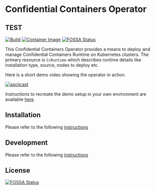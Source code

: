 # Confidential Containers Operator

## TEST

[![Build](https://github.com/confidential-containers/operator/actions/workflows/makefile.yml/badge.svg)](https://github.com/confidential-containers/operator/actions/workflows/makefile.yml)
[![Container Image](https://github.com/confidential-containers/operator/actions/workflows/docker-publish.yml/badge.svg)](https://github.com/confidential-containers/operator/actions/workflows/docker-publish.yml)
[![FOSSA Status](https://app.fossa.com/api/projects/git%2Bgithub.com%2Fconfidential-containers%2Foperator.svg?type=shield)](https://app.fossa.com/projects/git%2Bgithub.com%2Fconfidential-containers%2Foperator?ref=badge_shield)

This Confidential Containers Operator provides a means to deploy and manage Confidential Containers Runtime on Kubernetes clusters. 
The primary resource is `CcRuntime` which describes runtime details like installation type, source, nodes to deploy etc.

Here is a short demo video showing the operator in action.

[![asciicast](https://asciinema.org/a/450899.svg)](https://asciinema.org/a/450899)

Instructions to recreate the demo setup in your own environment are available [here](https://github.com/confidential-containers/operator/blob/ccv0-demo/docs/INSTALL.md) 

## Installation

Please refer to the following [instructions](docs/INSTALL.md)

## Development

Please refer to the following [instructions](docs/DEVELOPMENT.md)


## License
[![FOSSA Status](https://app.fossa.com/api/projects/git%2Bgithub.com%2Fconfidential-containers%2Foperator.svg?type=large)](https://app.fossa.com/projects/git%2Bgithub.com%2Fconfidential-containers%2Foperator?ref=badge_large)

